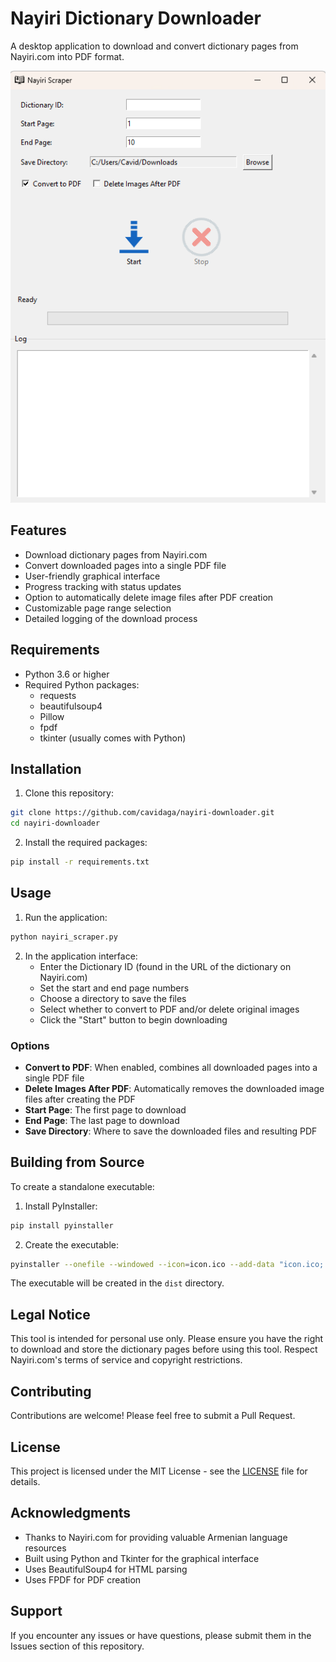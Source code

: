 # Nayiri Dictionary Downloader

A desktop application to download and convert dictionary pages from Nayiri.com into PDF format.

![Nayiri Downloader Interface](screenshot.png)

## Features

- Download dictionary pages from Nayiri.com
- Convert downloaded pages into a single PDF file
- User-friendly graphical interface
- Progress tracking with status updates
- Option to automatically delete image files after PDF creation
- Customizable page range selection
- Detailed logging of the download process

## Requirements

- Python 3.6 or higher
- Required Python packages:
  - requests
  - beautifulsoup4
  - Pillow
  - fpdf
  - tkinter (usually comes with Python)

## Installation

1. Clone this repository:
```bash
git clone https://github.com/cavidaga/nayiri-downloader.git
cd nayiri-downloader
```

2. Install the required packages:
```bash
pip install -r requirements.txt
```

## Usage

1. Run the application:
```bash
python nayiri_scraper.py
```

2. In the application interface:
   - Enter the Dictionary ID (found in the URL of the dictionary on Nayiri.com)
   - Set the start and end page numbers
   - Choose a directory to save the files
   - Select whether to convert to PDF and/or delete original images
   - Click the "Start" button to begin downloading

### Options

- **Convert to PDF**: When enabled, combines all downloaded pages into a single PDF file
- **Delete Images After PDF**: Automatically removes the downloaded image files after creating the PDF
- **Start Page**: The first page to download
- **End Page**: The last page to download
- **Save Directory**: Where to save the downloaded files and resulting PDF

## Building from Source

To create a standalone executable:

1. Install PyInstaller:
```bash
pip install pyinstaller
```

2. Create the executable:
```bash
pyinstaller --onefile --windowed --icon=icon.ico --add-data "icon.ico;." --add-data "start_icon.png;." --add-data "cancel_icon.png;." nayiri_scraper.py
```

The executable will be created in the `dist` directory.

## Legal Notice

This tool is intended for personal use only. Please ensure you have the right to download and store the dictionary pages before using this tool. Respect Nayiri.com's terms of service and copyright restrictions.

## Contributing

Contributions are welcome! Please feel free to submit a Pull Request.

## License

This project is licensed under the MIT License - see the [LICENSE](LICENSE) file for details.

## Acknowledgments

- Thanks to Nayiri.com for providing valuable Armenian language resources
- Built using Python and Tkinter for the graphical interface
- Uses BeautifulSoup4 for HTML parsing
- Uses FPDF for PDF creation

## Support

If you encounter any issues or have questions, please submit them in the Issues section of this repository.
